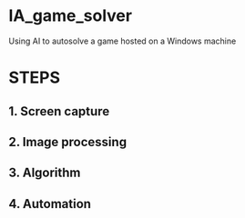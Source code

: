 # IA_game_solver

Using AI to autosolve a game hosted on a Windows machine

# STEPS

## 1. Screen capture

## 2. Image processing

## 3. Algorithm

## 4. Automation

